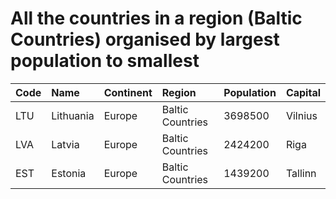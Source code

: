 # All the countries in a region (Baltic Countries) organised by largest population to smallest

| Code | Name | Continent | Region | Population | Capital |
| :--- | :--- | :--- | :--- | :--- | :--- |
|LTU|Lithuania|Europe|Baltic Countries|3698500|Vilnius|
|LVA|Latvia|Europe|Baltic Countries|2424200|Riga|
|EST|Estonia|Europe|Baltic Countries|1439200|Tallinn|
